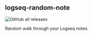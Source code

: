 ## logseq-random-note

![GitHub all releases](https://img.shields.io/github/downloads/tankcool/logseq-random-note/total)

Random walk through your Logseq notes.